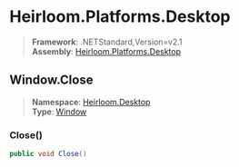 # Heirloom.Platforms.Desktop

> **Framework**: .NETStandard,Version=v2.1  
> **Assembly**: [Heirloom.Platforms.Desktop][0]  

## Window.Close

> **Namespace**: [Heirloom.Desktop][0]  
> **Type**: [Window][1]  

### Close()

```cs
public void Close()
```

[0]: ../../../Heirloom.Platforms.Desktop.md
[1]: ../Window.md
